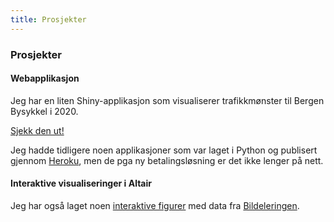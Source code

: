 ```yaml
---
title: Prosjekter
---
```

### Prosjekter
#### Webapplikasjon

Jeg har en liten Shiny-applikasjon som visualiserer trafikkmønster til Bergen Bysykkel i 2020.

[Sjekk den ut!](https://hcxzwp-sverre-langaas.shinyapps.io/bysykkel/)

Jeg hadde tidligere noen applikasjoner som var laget i Python og publisert gjennom [Heroku](https://www.heroku.com/), men de
pga ny betalingsløsning er det ikke lenger på nett.


#### Interaktive visualiseringer i Altair
Jeg har også laget noen [interaktive figurer](bildeling) med data fra [Bildeleringen](https://bildeleringen.no/).



